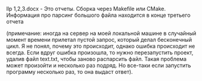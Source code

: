 llp 1,2,3.docx - Это отчеты.
Сборка через Makefile или CMake.
Информация про парсинг большого файла находится в конце третьего отчета

(примечание: иногда на сервер на моей локальной машине в случайный момент времени прилетал пустой запрос, который делал бесконечный цикл. Я не понял, почему это происходит, однако ошибка происходит не всегда. Если вдруг ошибка произошла, то нужно перезапустить проект, удалив файл text.txt, чтобы заново распарсить файл. Такая проблема может произойти и несколько раз подряд. Но все-таки если запустить программу несколько раз, то она выдаст ответ).



